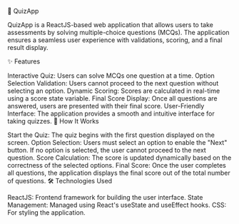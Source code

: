 🎯 QuizApp

QuizApp is a ReactJS-based web application that allows users to take assessments by solving multiple-choice questions (MCQs). The application ensures a seamless user experience with validations, scoring, and a final result display.

✨ Features

Interactive Quiz: Users can solve MCQs one question at a time.
Option Selection Validation: Users cannot proceed to the next question without selecting an option.
Dynamic Scoring: Scores are calculated in real-time using a score state variable.
Final Score Display: Once all questions are answered, users are presented with their final score.
User-Friendly Interface: The application provides a smooth and intuitive interface for taking quizzes.
🚀 How It Works

Start the Quiz:
The quiz begins with the first question displayed on the screen.
Option Selection:
Users must select an option to enable the "Next" button. If no option is selected, the user cannot proceed to the next question.
Score Calculation:
The score is updated dynamically based on the correctness of the selected options.
Final Score:
Once the user completes all questions, the application displays the final score out of the total number of questions.
🛠️ Technologies Used

ReactJS: Frontend framework for building the user interface.
State Management: Managed using React's useState and useEffect hooks.
CSS: For styling the application.
